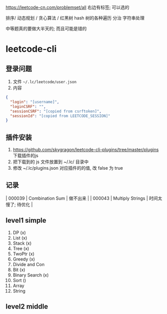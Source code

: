 https://leetcode-cn.com/problemset/all
右边有标签; 可以选的

排序/ 
动态规划 /
贪心算法 / 
红黑树
hash
树的各种遍历
分治
字符串处理

中等题真的要做大半天的; 而且可能是错的

# leetcode-cli 
## 登录问题
1. 文件 `~/.lc/leetcode/user.json`
2. 内容
```json
{
  "login": "[username]",
  "loginCSRF": "",
  "sessionCSRF": "[copied from csrftoken]",
  "sessionId": "[copied from LEETCODE_SESSION]"
}
```
## 插件安装
1. https://github.com/skygragon/leetcode-cli-plugins/tree/master/plugins 下载插件的js
2. 把下载到的 js 文件放置到 ~/.lc/ 目录中
3. 修改 ~/.lc/plugins.json 对应插件的的值, 改 false 为 true

## 记录
| 000039 | Combination Sum | 做不出来 |
| 000043 | Multiply Strings | 时间太慢了; 待优化 |

## level1 simple
1. DP                 (x)
2. List               (x)
3. Stack              (x)
4. Tree               (x)
5. TwoPtr             (x)
6. Greedy             (x)
7. Divide and Con
8. Bit                (x)
9. Binary Search      (x)
10. Sort              ()
11. Array 
11. String

## level2 middle
